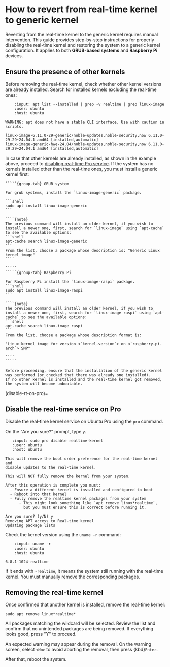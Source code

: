 # How to revert from real-time kernel to generic kernel

Reverting from the real-time kernel to the generic kernel requires manual intervention.
This guide provides step-by-step instructions for properly disabling the real-time kernel and restoring the system to a generic kernel configuration.
It applies to both **GRUB-based systems** and **Raspberry Pi** devices.

## Ensure the presence of other kernels

Before removing the real-time kernel, check whether other kernel versions are already installed.
Search for installed kernels excluding the real-time ones:

```{terminal}
    :input: apt list --installed | grep -v realtime | grep linux-image
    :user: ubuntu
    :host: ubuntu

WARNING: apt does not have a stable CLI interface. Use with caution in scripts.

linux-image-6.11.0-29-generic/noble-updates,noble-security,now 6.11.0-29.29~24.04.1 amd64 [installed,automatic]
linux-image-generic-hwe-24.04/noble-updates,noble-security,now 6.11.0-29.29~24.04.1 amd64 [installed,automatic]
```

In case that other kernels are already installed, as shown in the example above, proceed to [disabling real-time Pro service](#disable-rt-on-pro).
If the system has no kernels installed other than the real-time ones, you must install a generic kernel first:

``````{tabs}
`````{group-tab} GRUB system

For grub systems, install the `linux-image-generic` package.

```shell
sudo apt install linux-image-generic
```

````{note}
The previous command will install an older kernel, if you wish to install a newer one, first, search for `linux-image` using `apt-cache` to see the available options:
```shell
apt-cache search linux-image-generic
```
From the list, choose a package whose description is: "Generic Linux kernel image"
````

`````
`````{group-tab} Raspberry Pi

For Raspberry Pi install the `linux-image-raspi` package.
```shell
sudo apt install linux-image-raspi
```

````{note}
The previous command will install an older kernel, if you wish to install a newer one, first, search for `linux-image raspi` using `apt-cache` to see the available options:
```shell
apt-cache search linux-image raspi
```
From the list, choose a package whose description format is:

"Linux kernel image for version <`kernel-version`> on <`raspberry-pi-arch`> SMP"

````
`````
``````

```{danger}
Before proceeding, ensure that the installation of the generic kernel was performed (or checked that there was already one installed).
If no other kernel is installed and the real-time kernel got removed, the system will become unbootable.
```

(disable-rt-on-pro)=
## Disable the real-time service on Pro

Disable the real-time kernel service on Ubuntu Pro using the `pro` command.

On the "Are you sure?" prompt, type `y`.

```{terminal}
   :input: sudo pro disable realtime-kernel
   :user: ubuntu
   :host: ubuntu

This will remove the boot order preference for the real-time kernel and
disable updates to the real-time kernel.

This will NOT fully remove the kernel from your system.

After this operation is complete you must:
  - Ensure a different kernel is installed and configured to boot
  - Reboot into that kernel
  - Fully remove the realtime kernel packages from your system
      - This might look something like `apt remove linux*realtime`,
        but you must ensure this is correct before running it.

Are you sure? (y/N) y
Removing APT access to Real-time kernel
Updating package lists
```

Check the kernel version using the `uname -r` command:

```{terminal}
    :input: uname -r
    :user: ubuntu
    :host: ubuntu

6.8.1-1024-realtime
```

If it ends with `-realtime`, it means the system still running with the real-time kernel.
You must manually remove the corresponding packages.


## Removing the real-time kernel

Once confirmed that another kernel is installed, remove the real-time kernel:

```shell
sudo apt remove linux*realtime*
```

All packages matching the wildcard will be selected.
Review the list and confirm that no unintended packages are being removed.
If everything looks good, press "Y" to proceed.

An expected warning may appear during the removal.
On the warning screen, select `<No>` to avoid aborting the removal, then press {kbd}`Enter`.

After that, reboot the system.
